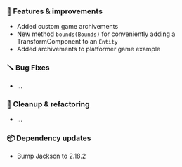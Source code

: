### 🚀 Features & improvements

- Added custom game archivements
- New method `bounds(Bounds)` for conveniently adding a TransformComponent to an `Entity`
- Added archivements to platformer game example

### 🪛 Bug Fixes

- ...

### 🧽 Cleanup & refactoring

- ...

### 📦 Dependency updates

- Bump Jackson to 2.18.2